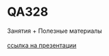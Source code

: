# QA328
Занятия + Полезные материалы <br><br>
<a href="https://drive.google.com/drive/folders/1Q5zTiHJw7rAl2jL5ys3oqrmVlT7uq9Ec?usp=drive_link"> ссылка на презентации </a>


